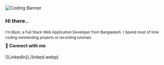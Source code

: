 <div style="object-fit:cover">
  <img src="https://scontent.fdac142-1.fna.fbcdn.net/v/t39.30808-6/497896078_10005340886247370_5630356795415159531_n.jpg?stp=dst-jpg_p843x403_tt6&_nc_cat=100&ccb=1-7&_nc_sid=127cfc&_nc_eui2=AeF4AZJ08OuQyvZ0NiAEuN3y6SekLUnohDzpJ6QtSeiEPF7APOvCHrSts9I30vY6-YJ42W5HWhP2U2yGkavQJr8k&_nc_ohc=5uBvtTCo7CkQ7kNvwHNM2td&_nc_oc=Adk_L-ECbXvPIyk6Brm2o6NZ_pTeBcSAgaWzBRVChvqYXr09EVmm3dCJBj7e9wbc5qM&_nc_zt=23&_nc_ht=scontent.fdac142-1.fna&_nc_gid=l8GJzdAFAtzPxP4lfZIjCw&oh=00_AfLq5fiuKso-lDN7W34KpYV6-4oLx8RICfddfOUlabtHjQ&oe=682D088D" alt="Coding Banner" style="width:100%; max-height:200px; object-fit:cover;">
</div>

<h3>Hi there..</h3>
<small>I'm Bijon, a Full Stack Web Application Developer from  Bangladesh. I Spend most of time coding outstanding projects or recording tutorials.</small>



<h4 style="margin-top:10px">🚀 Connect with me</h4>
![LinkedIn](./linked.webp)

